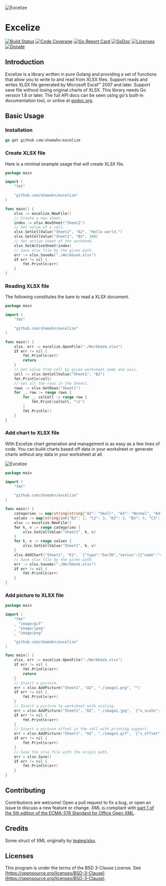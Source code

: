 ![Excelize](./excelize.png "Excelize")

# Excelize

[![Build Status](https://travis-ci.org/360EntSecGroup-Skylar/excelize.svg?branch=master)](https://travis-ci.org/360EntSecGroup-Skylar/excelize)
[![Code Coverage](https://codecov.io/gh/360EntSecGroup-Skylar/excelize/branch/master/graph/badge.svg)](https://codecov.io/gh/360EntSecGroup-Skylar/excelize)
[![Go Report Card](https://goreportcard.com/badge/github.com/shamahn/excelize)](https://goreportcard.com/report/github.com/shamahn/excelize)
[![GoDoc](https://godoc.org/github.com/360EntSecGroup-Skylar/excelize?status.svg)](https://godoc.org/github.com/360EntSecGroup-Skylar/excelize)
[![Licenses](https://img.shields.io/badge/license-bsd-orange.svg)](https://opensource.org/licenses/BSD-3-Clause)
[![Donate](https://img.shields.io/badge/Donate-PayPal-green.svg)](https://www.paypal.me/shamahn)

## Introduction

Excelize is a library written in pure Golang and providing a set of functions that allow you to write to and read from XLSX files. Support reads and writes XLSX file generated by Microsoft Excel™ 2007 and later. Support save file without losing original charts of XLSX. This library needs Go version 1.8 or later. The full API docs can be seen using go's built-in documentation tool, or online at [godoc.org](https://godoc.org/github.com/360EntSecGroup-Skylar/excelize).

## Basic Usage

### Installation

```go
go get github.com/shamahn/excelize
```

### Create XLSX file

Here is a minimal example usage that will create XLSX file.

```go
package main

import (
    "fmt"

    "github.com/shamahn/excelize"
)

func main() {
    xlsx := excelize.NewFile()
    // Create a new sheet.
    index := xlsx.NewSheet("Sheet2")
    // Set value of a cell.
    xlsx.SetCellValue("Sheet2", "A2", "Hello world.")
    xlsx.SetCellValue("Sheet1", "B2", 100)
    // Set active sheet of the workbook.
    xlsx.SetActiveSheet(index)
    // Save xlsx file by the given path.
    err := xlsx.SaveAs("./Workbook.xlsx")
    if err != nil {
        fmt.Println(err)
    }
}
```

### Reading XLSX file

The following constitutes the bare to read a XLSX document.

```go
package main

import (
    "fmt"

    "github.com/shamahn/excelize"
)

func main() {
    xlsx, err := excelize.OpenFile("./Workbook.xlsx")
    if err != nil {
        fmt.Println(err)
        return
    }
    // Get value from cell by given worksheet name and axis.
    cell := xlsx.GetCellValue("Sheet1", "B2")
    fmt.Println(cell)
    // Get all the rows in the Sheet1.
    rows := xlsx.GetRows("Sheet1")
    for _, row := range rows {
        for _, colCell := range row {
            fmt.Print(colCell, "\t")
        }
        fmt.Println()
    }
}

```

### Add chart to XLSX file

With Excelize chart generation and management is as easy as a few lines of code. You can build charts based off data in your worksheet or generate charts without any data in your worksheet at all.

![Excelize](./test/images/chart.png "Excelize")

```go
package main

import (
	"fmt"

	"github.com/shamahn/excelize"
)

func main() {
	categories := map[string]string{"A2": "Small", "A3": "Normal", "A4": "Large", "B1": "Apple", "C1": "Orange", "D1": "Pear"}
	values := map[string]int{"B2": 2, "C2": 3, "D2": 3, "B3": 5, "C3": 2, "D3": 4, "B4": 6, "C4": 7, "D4": 8}
	xlsx := excelize.NewFile()
	for k, v := range categories {
		xlsx.SetCellValue("Sheet1", k, v)
	}
	for k, v := range values {
		xlsx.SetCellValue("Sheet1", k, v)
	}
	xlsx.AddChart("Sheet1", "E1", `{"type":"bar3D","series":[{"name":"=Sheet1!$A$2","categories":"=Sheet1!$B$1:$D$1","values":"=Sheet1!$B$2:$D$2"},{"name":"=Sheet1!$A$3","categories":"=Sheet1!$B$1:$D$1","values":"=Sheet1!$B$3:$D$3"},{"name":"=Sheet1!$A$4","categories":"=Sheet1!$B$1:$D$1","values":"=Sheet1!$B$4:$D$4"}],"title":{"name":"Fruit 3D Line Chart"}}`)
	// Save xlsx file by the given path.
	err := xlsx.SaveAs("./Workbook.xlsx")
	if err != nil {
		fmt.Println(err)
	}
}
```

### Add picture to XLSX file

```go
package main

import (
    "fmt"
    _ "image/gif"
    _ "image/jpeg"
    _ "image/png"

    "github.com/shamahn/excelize"
)

func main() {
    xlsx, err := excelize.OpenFile("./Workbook.xlsx")
    if err != nil {
        fmt.Println(err)
        return
    }
    // Insert a picture.
    err = xlsx.AddPicture("Sheet1", "A2", "./image1.png", "")
    if err != nil {
        fmt.Println(err)
    }
    // Insert a picture to worksheet with scaling.
    err = xlsx.AddPicture("Sheet1", "D2", "./image2.jpg", `{"x_scale": 0.5, "y_scale": 0.5}`)
    if err != nil {
        fmt.Println(err)
    }
    // Insert a picture offset in the cell with printing support.
    err = xlsx.AddPicture("Sheet1", "H2", "./image3.gif", `{"x_offset": 15, "y_offset": 10, "print_obj": true, "lock_aspect_ratio": false, "locked": false}`)
    if err != nil {
        fmt.Println(err)
    }
    // Save the xlsx file with the origin path.
    err = xlsx.Save()
    if err != nil {
        fmt.Println(err)
    }
}
```

## Contributing

Contributions are welcome! Open a pull request to fix a bug, or open an issue to discuss a new feature or change. XML is compliant with [part 1 of the 5th edition of the ECMA-376 Standard for Office Open XML](http://www.ecma-international.org/publications/standards/Ecma-376.htm).

## Credits

Some struct of XML originally by [tealeg/xlsx](https://github.com/tealeg/xlsx).

## Licenses

This program is under the terms of the BSD 3-Clause License. See [https://opensource.org/licenses/BSD-3-Clause](https://opensource.org/licenses/BSD-3-Clause).

